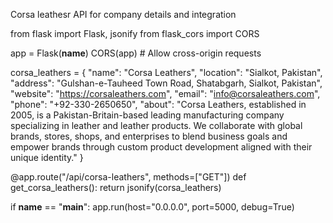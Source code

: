 Corsa leathesr API for company details and integration 

from flask import Flask, jsonify
from flask_cors import CORS

app = Flask(__name__)
CORS(app)  # Allow cross-origin requests

corsa_leathers = {
    "name": "Corsa Leathers",
    "location": "Sialkot, Pakistan",
    "address": "Gulshan-e-Tauheed Town Road, Shatabgarh, Sialkot, Pakistan",
    "website": "https://corsaleathers.com",
    "email": "info@corsaleathers.com",
    "phone": "+92-330-2650650",
    "about": "Corsa Leathers, established in 2005, is a Pakistan-Britain-based leading manufacturing company specializing in leather and leather products. We collaborate with global brands, stores, shops, and enterprises to blend business goals and empower brands through custom product development aligned with their unique identity."
}

@app.route("/api/corsa-leathers", methods=["GET"])
def get_corsa_leathers():
    return jsonify(corsa_leathers)

if __name__ == "__main__":
    app.run(host="0.0.0.0", port=5000, debug=True)
    








